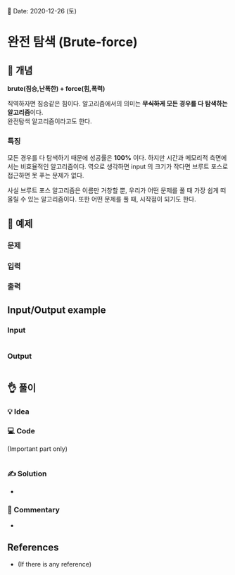 📅 Date: 2020-12-26 (토)

# 완전 탐색 (Brute-force)

## 🔎 개념

**brute(짐승,난폭한) + force(힘,폭력)** 

직역하자면 짐승같은 힘이다. 알고리즘에서의 의미는 **~~무식하게~~ 모든 경우를 다 탐색하는 알고리즘**이다.  
  완전탐색 알고리즘이라고도 한다.

### 특징

모든 경우를 다 탐색하기 때문에 성공률은 **100%** 이다. 하지만 시간과 메모리적 측면에서는 비효율적인 알고리즘이다. 역으로 생각하면 input 의 크기가 작다면 브루트 포스로 접근하면 못 푸는 문제가 없다.  

사실 브루트 포스 알고리즘은 이름만 거창할 뿐, 우리가 어떤 문제를 풀 때 가장 쉽게 떠올릴 수 있는 알고리즘이다. 또한 어떤 문제를 풀 때, 시작점이 되기도 한다.


## 📝 예제


### 문제

### 입력


### 출력

## Input/Output example
### Input

```

```

### Output
```

```


## 👌 풀이

### 💡 Idea


### 💻 Code
(Important part only)

``` python

```

### ✍ Solution
-

### 💬 Commentary
-



## References
- (If there is any reference)